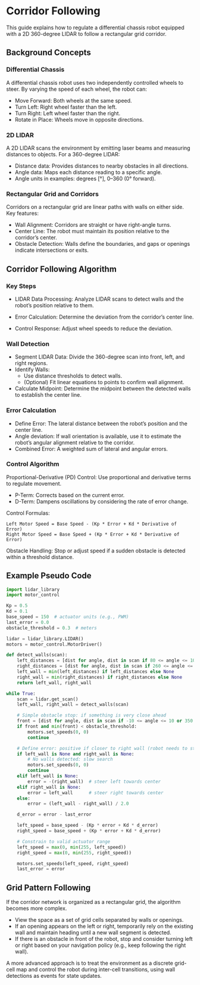 # Corridor Following

This guide explains how to regulate a differential chassis robot equipped with a 2D 360-degree LIDAR to follow a rectangular grid corridor.

## Background Concepts

### Differential Chassis
A differential chassis robot uses two independently controlled wheels to steer. By varying the speed of each wheel, the robot can:
 - Move Forward: Both wheels at the same speed.
 - Turn Left: Right wheel faster than the left.
 - Turn Right: Left wheel faster than the right.
 - Rotate in Place: Wheels move in opposite directions.

### 2D LIDAR
A 2D LIDAR scans the environment by emitting laser beams and measuring distances to objects. For a 360-degree LIDAR:
 - Distance data: Provides distances to nearby obstacles in all directions.
 - Angle data: Maps each distance reading to a specific angle.
 - Angle units in examples: degrees [°], 0–360 (0° forward).

### Rectangular Grid and Corridors
Corridors on a rectangular grid are linear paths with walls on either side. Key features:
 - Wall Alignment: Corridors are straight or have right-angle turns.
 - Center Line: The robot must maintain its position relative to the corridor’s center.
 - Obstacle Detection: Walls define the boundaries, and gaps or openings indicate intersections or exits.

## Corridor Following Algorithm

### Key Steps

 - LIDAR Data Processing: Analyze LIDAR scans to detect walls and the robot’s position relative to them.

 - Error Calculation: Determine the deviation from the corridor’s center line.

 - Control Response: Adjust wheel speeds to reduce the deviation.

### Wall Detection

  - Segment LIDAR Data: Divide the 360-degree scan into front, left, and right regions.
  - Identify Walls:
    - Use distance thresholds to detect walls.
    - (Optional) Fit linear equations to points to confirm wall alignment.
  - Calculate Midpoint: Determine the midpoint between the detected walls to establish the center line.

### Error Calculation

  - Define Error: The lateral distance between the robot’s position and the center line.
  - Angle deviation: If wall orientation is available, use it to estimate the robot’s angular alignment relative to the corridor.
  - Combined Error: A weighted sum of lateral and angular errors.

### Control Algorithm

Proportional-Derivative (PD) Control: Use proportional and derivative terms to regulate movement.

  - P-Term: Corrects based on the current error.
  - D-Term: Dampens oscillations by considering the rate of error change.

Control Formulas:
```
Left Motor Speed = Base Speed - (Kp * Error + Kd * Derivative of Error)
Right Motor Speed = Base Speed + (Kp * Error + Kd * Derivative of Error)
```

Obstacle Handling: Stop or adjust speed if a sudden obstacle is detected within a threshold distance.

## Example Pseudo Code

```python
import lidar_library
import motor_control

Kp = 0.5
Kd = 0.1
base_speed = 150  # actuator units (e.g., PWM)
last_error = 0.0
obstacle_threshold = 0.3  # meters

lidar = lidar_library.LIDAR()
motors = motor_control.MotorDriver()

def detect_walls(scan):
    left_distances = [dist for angle, dist in scan if 80 <= angle <= 100]
    right_distances = [dist for angle, dist in scan if 260 <= angle <= 280]
    left_wall = min(left_distances) if left_distances else None
    right_wall = min(right_distances) if right_distances else None
    return left_wall, right_wall

while True:
    scan = lidar.get_scan()
    left_wall, right_wall = detect_walls(scan)

    # Simple obstacle stop: if something is very close ahead
    front = [dist for angle, dist in scan if -10 <= angle <= 10 or 350 <= angle <= 360]
    if front and min(front) < obstacle_threshold:
        motors.set_speeds(0, 0)
        continue

    # Define error: positive if closer to right wall (robot needs to steer left)
    if left_wall is None and right_wall is None:
        # No walls detected: slow search
        motors.set_speeds(0, 0)
        continue
    elif left_wall is None:
        error = -(right_wall)  # steer left towards center
    elif right_wall is None:
        error = left_wall      # steer right towards center
    else:
        error = (left_wall - right_wall) / 2.0

    d_error = error - last_error

    left_speed = base_speed - (Kp * error + Kd * d_error)
    right_speed = base_speed + (Kp * error + Kd * d_error)

    # Constrain to valid actuator range
    left_speed = max(0, min(255, left_speed))
    right_speed = max(0, min(255, right_speed))

    motors.set_speeds(left_speed, right_speed)
    last_error = error
```

## Grid Pattern Following

If the corridor network is organized as a rectangular grid, the algorithm becomes more complex.

- View the space as a set of grid cells separated by walls or openings.
- If an opening appears on the left or right, temporarily rely on the existing wall and maintain heading until a new wall segment is detected.
- If there is an obstacle in front of the robot, stop and consider turning left or right based on your navigation policy (e.g., keep following the right wall).

A more advanced approach is to treat the environment as a discrete grid-cell map and control the robot during inter-cell transitions, using wall detections as events for state updates.



